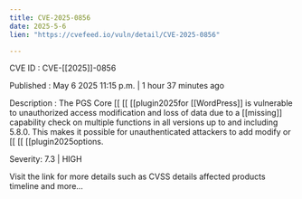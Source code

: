 ```yaml
---
title: CVE-2025-0856
date: 2025-5-6
lien: "https://cvefeed.io/vuln/detail/CVE-2025-0856"

---
```


CVE ID : CVE-[[2025]]-0856

Published :  May 6
2025
11:15 p.m. | 1 hour
37 minutes ago

Description : The PGS Core  [[ [[ [[plugin2025for  [[WordPress]] is vulnerable to unauthorized access
modification
and loss of data due to a  [[missing]] capability check on multiple functions in all versions up to
and including
5.8.0. This makes it possible for unauthenticated attackers to add
modify
or  [[ [[ [[plugin2025options.

Severity: 7.3 | HIGH

Visit the link for more details
such as CVSS details
affected products
timeline
and more...
